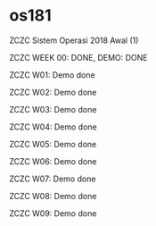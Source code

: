 # os181
ZCZC Sistem Operasi 2018 Awal (1)

ZCZC WEEK 00: DONE, DEMO: DONE

ZCZC W01: Demo done

ZCZC W02: Demo done

ZCZC W03: Demo done

ZCZC W04: Demo done

ZCZC W05: Demo done

ZCZC W06: Demo done

ZCZC W07: Demo done

ZCZC W08: Demo done

ZCZC W09: Demo done
